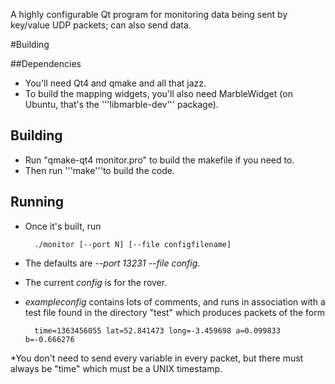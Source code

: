 A highly configurable Qt program for monitoring data being sent by key/value UDP packets; can also send data.

#Building

##Dependencies
* You'll need Qt4 and qmake and all that jazz.
* To build the mapping widgets, you'll also need MarbleWidget (on Ubuntu, that's the '''libmarble-dev''' package).

## Building
* Run "qmake-qt4 monitor.pro" to build the makefile if you need to.
* Then run '''make'''to build the code.

## Running
* Once it's built, run

        ./monitor [--port N] [--file configfilename]

* The defaults are *--port 13231 --file config*.
* The current *config* is for the rover.
* *exampleconfig* contains lots of comments, and runs in association with a test file found in the directory "test" which produces packets of the form
    
        time=1363456055 lat=52.841473 long=-3.459698 a=0.099833 b=-0.666276

*You don't need to send every variable in every packet, but there must always be "time" which must be a UNIX timestamp.
        

